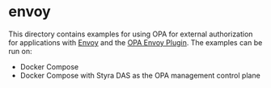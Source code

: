 # envoy

This directory contains examples for using OPA for external authorization for applications with [Envoy](https://www.envoyproxy.io/docs/envoy/v1.15.0/intro/what_is_envoy) and the [OPA Envoy Plugin](https://github.com/open-policy-agent/opa-envoy-plugin). The examples can be run on:
* Docker Compose
* Docker Compose with Styra DAS as the OPA management control plane
